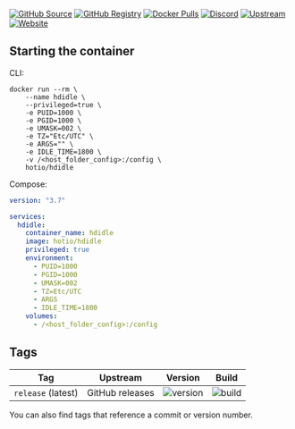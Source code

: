 [![GitHub Source](https://img.shields.io/badge/github-source-ffb64c?style=flat-square&logo=github&logoColor=white&labelColor=757575)](https://github.com/hotio/hdidle)
[![GitHub Registry](https://img.shields.io/badge/github-registry-ffb64c?style=flat-square&logo=github&logoColor=white&labelColor=757575)](https://github.com/orgs/hotio/packages/container/package/hdidle)
[![Docker Pulls](https://img.shields.io/docker/pulls/hotio/hdidle?color=ffb64c&style=flat-square&label=pulls&logo=docker&logoColor=white&labelColor=757575)](https://hub.docker.com/r/hotio/hdidle)
[![Discord](https://img.shields.io/discord/610068305893523457?style=flat-square&color=ffb64c&label=discord&logo=discord&logoColor=white&labelColor=757575)](https://hotio.dev/discord)
[![Upstream](https://img.shields.io/badge/upstream-project-ffb64c?style=flat-square&labelColor=757575)](https://github.com/adelolmo/hd-idle)
[![Website](https://img.shields.io/badge/website-hotio.dev-ffb64c?style=flat-square&labelColor=757575)](https://hotio.dev/containers/hdidle)

## Starting the container

CLI:

```shell
docker run --rm \
    --name hdidle \
    --privileged=true \
    -e PUID=1000 \
    -e PGID=1000 \
    -e UMASK=002 \
    -e TZ="Etc/UTC" \
    -e ARGS="" \
    -e IDLE_TIME=1800 \
    -v /<host_folder_config>:/config \
    hotio/hdidle
```

Compose:

```yaml
version: "3.7"

services:
  hdidle:
    container_name: hdidle
    image: hotio/hdidle
    privileged: true
    environment:
      - PUID=1000
      - PGID=1000
      - UMASK=002
      - TZ=Etc/UTC
      - ARGS
      - IDLE_TIME=1800
    volumes:
      - /<host_folder_config>:/config
```

## Tags

| Tag                | Upstream        | Version | Build |
| -------------------|-----------------|---------|-------|
| `release` (latest) | GitHub releases | ![version](https://img.shields.io/badge/dynamic/json?color=f5f5f5&style=flat-square&label=&query=%24.version&url=https%3A%2F%2Fraw.githubusercontent.com%2Fhotio%2Fhdidle%2Frelease%2FVERSION.json) | ![build](https://img.shields.io/github/workflow/status/hotio/hdidle/build/release?style=flat-square&label=) |

You can also find tags that reference a commit or version number.
